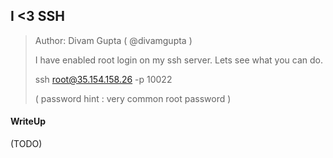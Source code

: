 ## I <3 SSH

> Author: Divam Gupta ( @divamgupta )
> 
> I have enabled root login on my ssh server. Lets see what you can do.
> 
> ssh root@35.154.158.26 -p 10022
> 
> ( password hint : very common root password )

#### WriteUp

(TODO)

